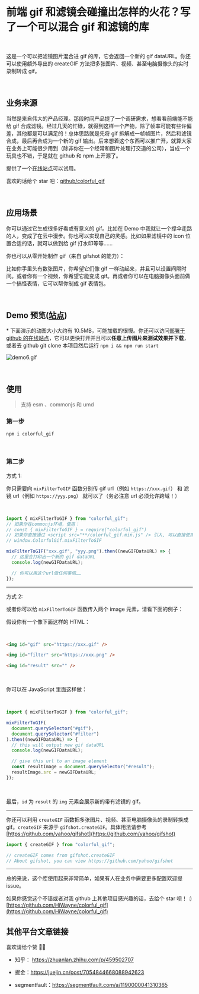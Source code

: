 # 前端 gif 和滤镜会碰撞出怎样的火花？写了一个可以混合 gif 和滤镜的库

<br />

这是一个可以把滤镜图片混合进 gif 的库，它会返回一个新的 gif dataURL。你还可以使用额外导出的 createGIF 方法把多张图片、视频、甚至电脑摄像头的实时录制转成 gif。

<br />

## 业务来源

当然是来自伟大的产品经理。那段时间产品提了一个调研需求，想看看前端能不能给 gif 合成滤镜。经过几天的忙碌，就得到这样一个产物，除了帧率可能有些许偏差，其他都是可以满足的！总体思路就是先将 gif 拆解成一帧帧图片，然后和滤镜合成，最后再合成为一个新的 gif 输出。后来想着这个东西可以推广开，就算大家在业务上可能很少用到（除非你在一个经常和图片处理打交道的公司），当成一个玩具也不错，于是就在 github 和 npm 上开源了。

提供了一个[在线站点](https://hiwayne.github.io/colorful_gif/site)可以试用。

喜欢的话给个 star 吧：[github/colorful_gif](https://github.com/HiWayne/colorful_gif)

<br />

## 应用场景

你可以通过它生成很多好看或有意义的 gif。比如在 Demo 中我就让一个撑伞走路的人，变成了在云中漫步。你也可以实现自己的灵感。比如如果滤镜中的 icon 位置合适的话，就可以做到给 gif 打水印等等……

你也可以从零开始制作 gif（来自 gifshot 的能力）：

比如你手里头有数张图片，你希望它们像 gif 一样动起来，并且可以设置间隔时间。或者你有一个视频，你希望它能变成 gif。再或者你可以在电脑摄像头面前做一个搞怪表情，它可以帮你制成 gif 表情包。

<br />

## Demo 预览([站点](https://hiwayne.github.io/colorful_gif/site))

\* 下面演示的动图大小大约有 10.5MB，可能加载的很慢。你还可以访问[部署于 github 的在线站点](https://hiwayne.github.io/colorful_gif/site)，它可以更快打开并且可以**任意上传图片来测试效果并下载**，或者去 github git clone 本项目然后运行 `npm i && npm run start`

![demo6.gif](https://p3-juejin.byteimg.com/tos-cn-i-k3u1fbpfcp/db2adf36cbbd40a3894f8eb9241aa1d1~tplv-k3u1fbpfcp-watermark.image?)

<br />

## 使用

> 支持 esm 、commonjs 和 umd

### 第一步

```shell
npm i colorful_gif
```

<br />

### 第二步

方式 1:

你只需要向 `mixFilterToGIF` 函数分别传 gif url（例如 `https://xxx.gif`） 和 滤镜 url（例如 `https://yyy.png`） 就可以了（务必注意 url 必须允许跨域！）

<br />

```js
import { mixFilterToGIF } from "colorful_gif";
// 如果你在commonjs环境，使用：
// const { mixFilterToGIF } = require("colorful_gif")
// 如果你直接通过 <script src="**/colorful_gif.min.js" /> 引入, 可以直接使用：
// window.ColorfulGif.mixFilterToGIF

mixFilterToGIF("xxx.gif", "yyy.png").then((newGIFDataURL) => {
  // 这里会打印出一个新的 gif dataURL
  console.log(newGIFDataURL);

  // 你可以用这个url做任何事情……
});
```

---

方式 2:

或者你可以给 `mixFilterToGIF` 函数传入两个 image 元素，请看下面的例子：

假设你有一个像下面这样的 HTML：

<br />

```html
<img id="gif" src="https://xxx.gif" />

<img id="filter" src="https://xxx.png" />

<img id="result" src="" />
```

<br />

你可以在 JavaScript 里面这样做：

<br />

```js
import { mixFilterToGIF } from "colorful_gif";

mixFilterToGIF(
  document.querySelector("#gif"),
  document.querySelector("#filter")
).then((newGIFDataURL) => {
  // this will output new gif dataURL
  console.log(newGIFDataURL);

  // give this url to an image element
  const resultImage = document.querySelector("#result");
  resultImage.src = newGIFDataURL;
});
```

<br />

最后，`id` 为 `result` 的 `img` 元素会展示新的带有滤镜的 gif。

---

你还可以利用 `createGIF` 函数把多张图片、视频、甚至电脑摄像头的录制转换成 gif。`createGIF` 来源于 `gifshot.createGIF`。具体用法请参考 [https://github.com/yahoo/gifshot](https://github.com/yahoo/gifshot)

```js
import { createGIF } from "colorful_gif";

// createGIF comes from gifshot.createGIF
// About gifshot, you can view https://github.com/yahoo/gifshot
```

---

总的来说，这个库使用起来非常简单，如果有人在业务中需要更多配置欢迎提 issue。

如果你感觉这个不错或者对我 github 上其他项目感兴趣的话，去给个 star 呗！ :) [https://github.com/HiWayne/colorful_gif](https://github.com/HiWayne/colorful_gif)

## 其他平台文章链接

喜欢请给个赞 👍🏻

- 知乎： https://zhuanlan.zhihu.com/p/459502707

- 掘金：https://juejin.cn/post/7054844668088942623

- segmentfault：https://segmentfault.com/a/1190000041310365
